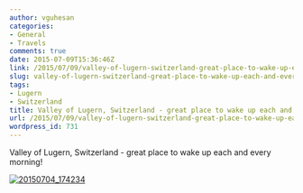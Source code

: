 ```yaml
---
author: vguhesan
categories:
- General
- Travels
comments: true
date: 2015-07-09T15:36:46Z
link: /2015/07/09/valley-of-lugern-switzerland-great-place-to-wake-up-each-and-every-morning/
slug: valley-of-lugern-switzerland-great-place-to-wake-up-each-and-every-morning
tags:
- Lugern
- Switzerland
title: Valley of Lugern, Switzerland - great place to wake up each and every morning!
url: /2015/07/09/valley-of-lugern-switzerland-great-place-to-wake-up-each-and-every-morning/
wordpress_id: 731
---
```


Valley of Lugern, Switzerland - great place to wake up each and every morning!

[![20150704_174234](/img/2015/07/20150704_174234.jpg?w=1024)](/img/2015/07/20150704_174234.jpg)
